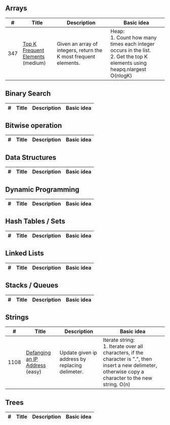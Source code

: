 ## Arrays
| # | Title | Description | Basic idea |
|---| ----- | -------- | --------------------- |
| 347 | [Top K Frequent Elements](https://leetcode.com/problems/top-k-frequent-elements/)<br>(medium) | Given an array of integers, return the K most frequent elements. | Heap:<br>1. Count how many times each integer occurs in the list.<br>2. Get the top K elements using heapq.nlargest O(nlogK) |

## Binary Search
| # | Title | Description | Basic idea |
|---| ----- | -------- | --------------------- |

## Bitwise operation
| # | Title | Description | Basic idea |
|---| ----- | -------- | --------------------- |

## Data Structures
| # | Title | Description | Basic idea |
|---| ----- | -------- | --------------------- |

## Dynamic Programming
| # | Title | Description | Basic idea |
|---| ----- | -------- | --------------------- |

## Hash Tables / Sets
| # | Title | Description | Basic idea |
|---| ----- | -------- | --------------------- |

## Linked Lists
| # | Title | Description | Basic idea |
|---| ----- | -------- | --------------------- |

## Stacks / Queues
| # | Title | Description | Basic idea |
|---| ----- | -------- | --------------------- |

## Strings
| # | Title | Description | Basic idea |
|---| ----- | -------- | --------------------- |
| 1108 | [Defanging an IP Address](https://leetcode.com/problems/defanging-an-ip-address/)<br>(easy) | Update given ip address by replacing delimeter. | Iterate string:<br>1. Iterate over all characters, if the character is ".", then insert a new delimeter, otherwise copy a character to the new string. O(n) |

## Trees
| # | Title | Description | Basic idea |
|---| ----- | -------- | --------------------- |

